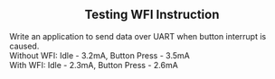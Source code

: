 <h2 align="center">Testing WFI Instruction</h2>

Write an application to send data over UART when button interrupt is caused.<br>
Without WFI: Idle - 3.2mA, Button Press - 3.5mA<br>
With WFI: Idle - 2.3mA, Button Press - 2.6mA<br>
